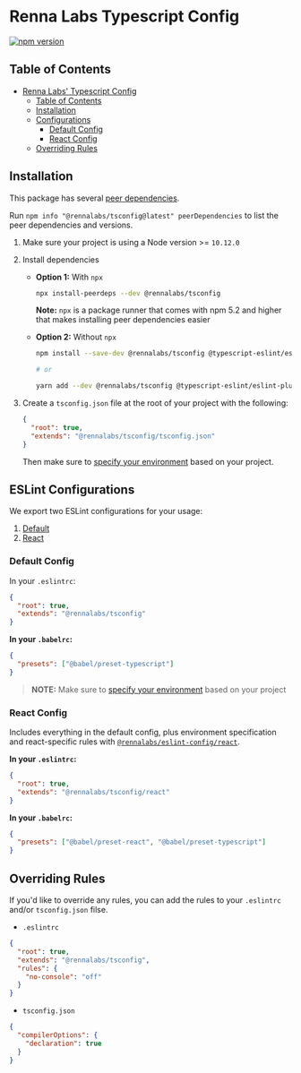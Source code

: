 # Renna Labs Typescript Config

[![npm version](https://badge.fury.io/js/@rennalabs%2Ftsconfig.svg)](https://badge.fury.io/js/@rennalabs%2Ftsconfig)

## Table of Contents

- [Renna Labs' Typescript Config](#rennalabs-typescript-config)
  - [Table of Contents](#table-of-contents)
  - [Installation](#installation)
  - [Configurations](#configurations)
    - [Default Config](#default-config)
    - [React Config](#react-config)
  - [Overriding Rules](#overriding-rules)

## Installation

This package has several [peer dependencies](https://docs.npmjs.com/files/package.json#peerdependencies).

Run `npm info "@rennalabs/tsconfig@latest" peerDependencies` to list the peer dependencies and versions.

1. Make sure your project is using a Node version >= `10.12.0`

2. Install dependencies

   - **Option 1:** With `npx`

     ```sh
     npx install-peerdeps --dev @rennalabs/tsconfig
     ```

     **Note:** `npx` is a package runner that comes with npm 5.2 and higher that makes installing peer dependencies easier

   - **Option 2:** Without `npx`

     ```sh
     npm install --save-dev @rennalabs/tsconfig @typescript-eslint/eslint-plugin@5.x.x @typescript-eslint/parser@5.x.x @babel/preset-react@7.x.x @babel/preset-typescript@7.x.x typescript@4.x.x

     # or

     yarn add --dev @rennalabs/tsconfig @typescript-eslint/eslint-plugin@5.x.x @typescript-eslint/parser@5.x.x @babel/preset-react@7.x.x @babel/preset-typescript@7.x.x typescript@4.x.x
     ```

3. Create a `tsconfig.json` file at the root of your project with the following:

   ```json
   {
     "root": true,
     "extends": "@rennalabs/tsconfig/tsconfig.json"
   }
   ```

   Then make sure to [specify your environment](#specifying-environments) based on your project.

## ESLint Configurations

We export two ESLint configurations for your usage:

1. [Default](#default-config)
2. [React](#react-config)

### Default Config

In your `.eslintrc`:

```json
{
  "root": true,
  "extends": "@rennalabs/tsconfig"
}
```

**In your `.babelrc`:**

```json
{
  "presets": ["@babel/preset-typescript"]
}
```

> **NOTE:** Make sure to [specify your environment](#specifying-environments) based on your project

### React Config

Includes everything in the default config, plus environment specification and react-specific rules with [`@rennalabs/eslint-config/react`](https://github.com/Renna-Labs/eslint-config#react-config).

**In your `.eslintrc`:**

```json
{
  "root": true,
  "extends": "@rennalabs/tsconfig/react"
}
```

**In your `.babelrc`:**

```json
{
  "presets": ["@babel/preset-react", "@babel/preset-typescript"]
}
```

## Overriding Rules

If you'd like to override any rules, you can add the rules to your `.eslintrc` and/or `tsconfig.json` filse.

- `.eslintrc`

```json
{
  "root": true,
  "extends": "@rennalabs/tsconfig",
  "rules": {
    "no-console": "off"
  }
}
```

- `tsconfig.json`

```json
{
  "compilerOptions": {
    "declaration": true
  }
}
```
